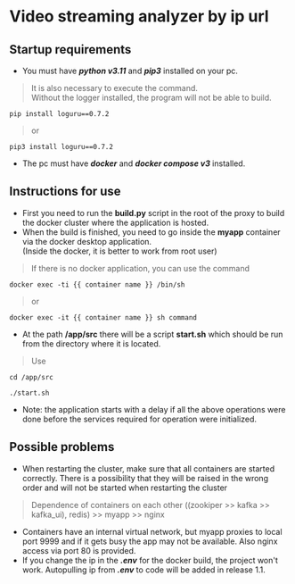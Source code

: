 # **Video streaming analyzer by ip url**
## **Startup requirements**
- You must have **_python v3.11_** and **_pip3_** installed on your pc.
> It is also necessary to execute the command.
<br> Without the logger installed, the program will not be able to build.
```
pip install loguru==0.7.2
```
> or
```
pip3 install loguru==0.7.2
```

- The pc must have **_docker_** and **_docker compose v3_** installed.

## Instructions for use
- First you need to run the **build.py** script in the root of the proxy to build the docker cluster where the application is hosted.
- When the build is finished, you need to go inside the **myapp** container via the docker desktop application. 
<br> (Inside the docker, it is better to work from root user)
> If there is no docker application, you can use the command 
```
docker exec -ti {{ container name }} /bin/sh
``` 
> or 
```
docker exec -it {{ container name }} sh command
```
- At the path **/app/src** there will be a script **start.sh** which should be run from the directory where it is located.
> Use
```
cd /app/src

./start.sh
```
- Note: the application starts with a delay if all the above operations were done before the services required for operation were initialized.

## Possible problems
- When restarting the cluster, make sure that all containers are started correctly. There is a possibility that they will be raised 
in the wrong order and will not be started when restarting the cluster
> Dependence of containers on each other ((zookiper >> kafka >> kafka_ui), redis) >> myapp >> nginx
- Containers have an internal virtual network, but myapp proxies to local port 9999 and if it gets busy the app may not be available. 
Also nginx access via port 80 is provided.
- If you change the ip in the **_.env_** for the docker build, the project won't work. Autopulling ip from **_.env_** to code will be added in release 1.1.
